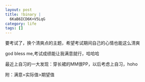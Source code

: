 ```yaml
--- 
layout: post
title: !binary |
  6KaB6ICD6K+V5LqG
category: life
tags: []
---
```

要考试了，换个清爽点的主题，希望考试期间自己的心情也能这么清爽

god bless me,考试成绩能让我满意就行，哈哈哈

最近上自习的一大发现：穿长裙的MM很PP，以后考虑上自习，hoho

附：满意=实际值>期望值
